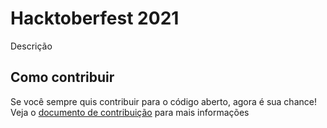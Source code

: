 # Hacktoberfest 2021
Descrição

## Como contribuir
Se você sempre quis contribuir para o código aberto, agora é sua chance!  
Veja o [documento de contribuição](CONTRIBUTING.md) para mais informações
